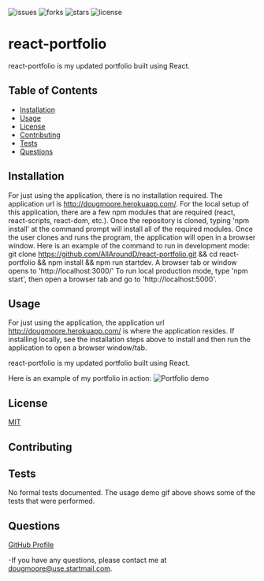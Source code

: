 ![issues](https://img.shields.io/github/issues/AllAroundD/react-portfolio) ![forks](https://img.shields.io/github/forks/AllAroundD/react-portfolio) ![stars](https://img.shields.io/github/stars/AllAroundD/react-portfolio) ![license](https://img.shields.io/github/license/AllAroundD/react-portfolio)

# react-portfolio
  react-portfolio is my updated portfolio built using React.

## Table of Contents
  - [Installation](#Installation)
  - [Usage](#Usage)
  - [License](#License)
  - [Contributing](#Contributing)
  - [Tests](#Tests)
  - [Questions](#Questions)

## Installation
  For just using the application, there is no installation required. The application url is http://dougmoore.herokuapp.com/.
  For the local setup of this application, there are a few npm modules that are required (react, react-scripts, react-dom, etc.). Once the repository is cloned, typing 'npm install' at the command prompt will install all of the required modules.
  Once the user clones and runs the program, the application will open in a browser window.
  Here is an example of the command to run in development mode:
  git clone https://github.com/AllAroundD/react-portfolio.git && cd react-portfolio && npm install && npm run startdev. A browser tab or window opens to 'http://localhost:3000/'
  To run local production mode, type 'npm start', then open a browser tab and go to 'http://localhost:5000'.

## Usage
  For just using the application, the application url http://dougmoore.herokuapp.com/ is where the application resides.
  If installing locally, see the installation steps above to install and then run the application to open a browser window/tab.

  react-portfolio is my updated portfolio built using React.

  Here is an example of my portfolio in action:
  ![Portfolio demo](./public/assets/img/react-portfolio-demo.gif)

## License
  [MIT](LICENSE)

## Contributing
  

## Tests
  No formal tests documented. The usage demo gif above shows some of the tests that were performed.

## Questions

[GitHub Profile](https://github.com/AllAroundD/)

-If you have any questions, please contact me at [dougmoore@use.startmail.com](mailto:dougmoore@use.startmail.com?subject=[GitHub]%20Source%20Question).
